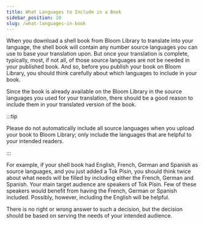 ```yaml
---
title: What Languages to Include in a Book
sidebar_position: 10
slug: /what-languages-in-book
---
```




When you download a shell book from Bloom Library to translate into your language, the shell book will contain any number source languages you can use to base your translation upon. But once your translation is complete, typically, most, if not all, of those source languages are not be needed in your published book. And so, before you publish your book on Bloom Library, you should think carefully about which languages to include in your book. 


Since the book is already available on the Bloom Library in the source languages you used for your translation, there should be a good reason to include them in your translated version of the book.


:::tip

Please do not automatically include all source languages when you upload your book to Bloom Library; only include the languages that are helpful to your intended readers.

:::




For example, if your shell book had English, French, German and Spanish as source languages, and you just added a Tok Pisin, you should think twice about what needs will be filled by including either the French, German and Spanish. Your main target audience are speakers of Tok Pisin. Few of these speakers would benefit from having the French, German or Spanish included. Possibly, however, including the English will be helpful.


There is no right or wrong answer to such a decision, but the decision should be based on serving the needs of your intended audience.

